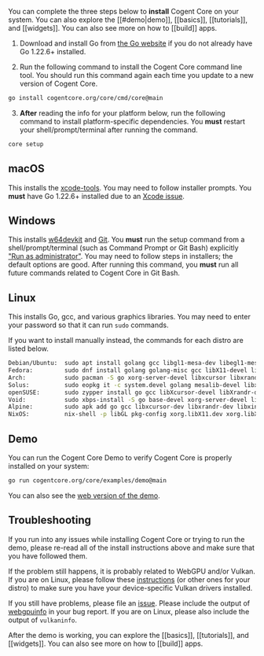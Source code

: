 You can complete the three steps below to **install** Cogent Core on your system. You can also explore the [[#demo|demo]], [[basics]], [[tutorials]], and [[widgets]]. You can also see more on how to [[build]] apps.

1. Download and install Go from [the Go website](https://go.dev/doc/install) if you do not already have Go 1.22.6+ installed.

2. Run the following command to install the Cogent Core command line tool. You should run this command again each time you update to a new version of Cogent Core.

```sh
go install cogentcore.org/core/cmd/core@main
```

3. **After** reading the info for your platform below, run the following command to install platform-specific dependencies. You **must** restart your shell/prompt/terminal after running the command.

```sh
core setup
```

## macOS

This installs the [xcode-tools](https://mac.install.guide/commandlinetools/4). You may need to follow installer prompts. You **must** have Go 1.22.6+ installed due to an [Xcode issue](https://github.com/golang/go/issues/68088).

## Windows

This installs [w64devkit](https://github.com/skeeto/w64devkit) and [Git](https://git-scm.com/download/win). You **must** run the setup command from a shell/prompt/terminal (such as Command Prompt or Git Bash) explicitly ["Run as administrator"](https://www.howtogeek.com/194041/how-to-open-the-command-prompt-as-administrator-in-windows-10/). You may need to follow steps in installers; the default options are good. After running this command, you **must** run all future commands related to Cogent Core in Git Bash.

## Linux

This installs Go, gcc, and various graphics libraries. You may need to enter your password so that it can run `sudo` commands.

If you want to install manually instead, the commands for each distro are listed below.

<!-- To update this, copy the output of [cogentcore.org/core/cmd/core/cmd.TestLinuxDistroString]; DO NOT EDIT manually -->

```sh
Debian/Ubuntu:  sudo apt install golang gcc libgl1-mesa-dev libegl1-mesa-dev mesa-vulkan-drivers xorg-dev
Fedora:         sudo dnf install golang golang-misc gcc libX11-devel libXcursor-devel libXrandr-devel libXinerama-devel mesa-libGL-devel libXi-devel libXxf86vm-devel mesa-vulkan-drivers
Arch:           sudo pacman -S go xorg-server-devel libxcursor libxrandr libxinerama libxi vulkan-swrast
Solus:          sudo eopkg it -c system.devel golang mesalib-devel libxrandr-devel libxcursor-devel libxi-devel libxinerama-devel vulkan
openSUSE:       sudo zypper install go gcc libXcursor-devel libXrandr-devel Mesa-libGL-devel libXi-devel libXinerama-devel libXxf86vm-devel libvulkan1
Void:           sudo xbps-install -S go base-devel xorg-server-devel libXrandr-devel libXcursor-devel libXinerama-devel vulkan-loader
Alpine:         sudo apk add go gcc libxcursor-dev libxrandr-dev libxinerama-dev libxi-dev linux-headers mesa-dev vulkan-loader
NixOS:          nix-shell -p libGL pkg-config xorg.libX11.dev xorg.libXcursor xorg.libXi xorg.libXinerama xorg.libXrandr xorg.libXxf86vm mesa.drivers vulkan-loader
```

## Demo

You can run the Cogent Core Demo to verify Cogent Core is properly installed on your system:

```sh
go run cogentcore.org/core/examples/demo@main
```

You can also see the [web version of the demo](https://cogentcore.org/core/demo).

## Troubleshooting

If you run into any issues while installing Cogent Core or trying to run the demo, please re-read all of the install instructions above and make sure that you have followed them.

If the problem still happens, it is probably related to WebGPU and/or Vulkan. If you are on Linux, please follow these [instructions](https://linuxconfig.org/install-and-test-vulkan-on-linux) (or other ones for your distro) to make sure you have your device-specific Vulkan drivers installed.

If you still have problems, please file an [issue](https://github.com/cogentcore/core/issues). Please include the output of [webgpuinfo](https://github.com/cogentcore/core/tree/main/gpu/cmd/webgpuinfo) in your bug report. If you are on Linux, please also include the output of `vulkaninfo`.

After the demo is working, you can explore the [[basics]], [[tutorials]], and [[widgets]]. You can also see more on how to [[build]] apps.
